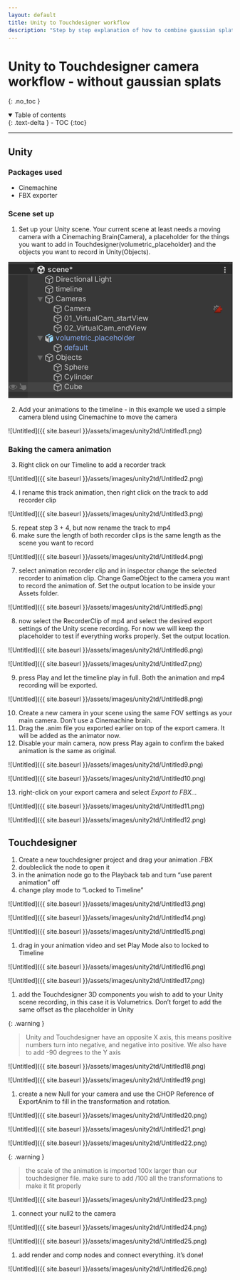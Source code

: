 ```yaml
---
layout: default
title: Unity to Touchdesigner workflow
description: "Step by step explanation of how to combine gaussian splats and volumetrics using Unity 3D and Touchdesigner"
---
```


# Unity to Touchdesigner camera workflow - without gaussian splats
{: .no_toc }

<details open markdown="block">
  <summary>
    Table of contents
  </summary>
  {: .text-delta }
- TOC
{:toc}
</details>

 ---

## Unity

### Packages used

- Cinemachine
- FBX exporter

### Scene set up

1. Set up your Unity scene. Your current scene at least needs a moving camera with a Cinemaching Brain(Camera), a placeholder for the things you want to add in Touchdesigner(volumetric_placeholder) and the objects you want to record in Unity(Objects).

![Untitled](unity2td/Untitled.png)

2. Add your animations to the timeline - in this example we used a simple camera blend using Cinemachine to move the camera

![Untitled]({{ site.baseurl }}/assets/images/unity2td/Untitled1.png)

### Baking the camera animation

3. Right click on our Timeline to add a recorder track

![Untitled]({{ site.baseurl }}/assets/images/unity2td/Untitled2.png)

4. I rename this track animation, then right click on the track to add recorder clip

![Untitled]({{ site.baseurl }}/assets/images/unity2td/Untitled3.png)

5. repeat step 3 + 4, but now rename the track to mp4
6. make sure the length of both recorder clips is the same length as the scene you want to record

![Untitled]({{ site.baseurl }}/assets/images/unity2td/Untitled4.png)

7. select animation recorder clip and in inspector change the selected recorder to animation clip. Change GameObject to the camera you want to record the animation of. Set the output location to be inside your Assets folder.

![Untitled]({{ site.baseurl }}/assets/images/unity2td/Untitled5.png)

8. now select the RecorderClip of mp4 and select the desired export settings of the Unity scene recording. For now we will keep the placeholder to test if everything works properly. Set the output location.

![Untitled]({{ site.baseurl }}/assets/images/unity2td/Untitled6.png)

![Untitled]({{ site.baseurl }}/assets/images/unity2td/Untitled7.png)

9. press Play and let the timeline play in full. Both the animation and mp4 recording will be exported.

![Untitled]({{ site.baseurl }}/assets/images/unity2td/Untitled8.png)

10. Create a new camera in your scene using the same FOV settings as your main camera. Don’t use a Cinemachine brain. 
11. Drag the .anim file you exported earlier on top of the export camera. It will be added as the animator now. 
12. Disable your main camera, now press Play again to confirm the baked animation is the same as original.

![Untitled]({{ site.baseurl }}/assets/images/unity2td/Untitled9.png)

![Untitled]({{ site.baseurl }}/assets/images/unity2td/Untitled10.png)

13. right-click on your export camera and select *Export to FBX…*

![Untitled]({{ site.baseurl }}/assets/images/unity2td/Untitled11.png)

![Untitled]({{ site.baseurl }}/assets/images/unity2td/Untitled12.png)

## Touchdesigner

1. Create a new touchdesigner project and drag your animation .FBX
2. doubleclick the node to open it
3. in the animation node go to the Playback tab and turn “use parent animation” off
4. change play mode to “Locked to Timeline”

![Untitled]({{ site.baseurl }}/assets/images/unity2td/Untitled13.png)

![Untitled]({{ site.baseurl }}/assets/images/unity2td/Untitled14.png)

![Untitled]({{ site.baseurl }}/assets/images/unity2td/Untitled15.png)

1. drag in your animation video and set Play Mode also to locked to Timeline

![Untitled]({{ site.baseurl }}/assets/images/unity2td/Untitled16.png)

![Untitled]({{ site.baseurl }}/assets/images/unity2td/Untitled17.png)

1. add the Touchdesigner 3D components you wish to add to your Unity scene recording, in this case it is Volumetrics. Don’t forget to add the same offset as the placeholder in Unity 

{: .warning }
> Unity and Touchdesigner have an opposite X axis, this means positive numbers turn into negative, and negative into positive. We also have to add -90 degrees to the Y axis

![Untitled]({{ site.baseurl }}/assets/images/unity2td/Untitled18.png)

![Untitled]({{ site.baseurl }}/assets/images/unity2td/Untitled19.png)

1. create a new Null for your camera and use the CHOP Reference of ExportAnim to fill in the transformation and rotation.

![Untitled]({{ site.baseurl }}/assets/images/unity2td/Untitled20.png)

![Untitled]({{ site.baseurl }}/assets/images/unity2td/Untitled21.png)

![Untitled]({{ site.baseurl }}/assets/images/unity2td/Untitled22.png)


{: .warning }
> the scale of the animation is imported 100x larger than our touchdesigner file. make sure to add /100 all the transformations to make it fit properly

![Untitled]({{ site.baseurl }}/assets/images/unity2td/Untitled23.png)


1. connect your null2 to the camera

![Untitled]({{ site.baseurl }}/assets/images/unity2td/Untitled24.png)

![Untitled]({{ site.baseurl }}/assets/images/unity2td/Untitled25.png)

1. add render and comp nodes and connect everything. it’s done!

![Untitled]({{ site.baseurl }}/assets/images/unity2td/Untitled26.png)